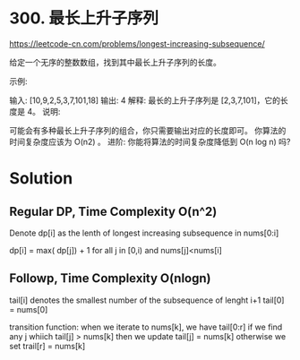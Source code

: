 #  300. 最长上升子序列

https://leetcode-cn.com/problems/longest-increasing-subsequence/

给定一个无序的整数数组，找到其中最长上升子序列的长度。

示例:

输入: [10,9,2,5,3,7,101,18]
输出: 4 
解释: 最长的上升子序列是 [2,3,7,101]，它的长度是 4。
说明:

可能会有多种最长上升子序列的组合，你只需要输出对应的长度即可。
你算法的时间复杂度应该为 O(n2) 。
进阶: 你能将算法的时间复杂度降低到 O(n log n) 吗?

# Solution

## Regular DP, Time Complexity O(n^2)

Denote dp[i] as the lenth of longest increasing subsequence in nums[0:i]

dp[i] = max( dp[j]) + 1 for all j in [0,i) and nums[j]<nums[i] 


## Followp, Time Complexity O(nlogn)

tail[i] denotes the smallest number of the subsequence of lenght i+1 
tail[0] = nums[0]

transition function:
when we iterate to nums[k], we have tail[0:r] 
if we find any j whiich tail[j] > nums[k]
   then we update tail[j] = nums[k]
otherwise we set trail[r] = nums[k]  
 
 
